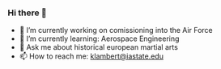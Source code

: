 ### Hi there 👋



- 🔭 I’m currently working on comissioning into the Air Force 
- 🌱 I’m currently learning: Aerospace Engineering
- 💬 Ask me about historical european martial arts 
- 📫 How to reach me: klambert@iastate.edu 

